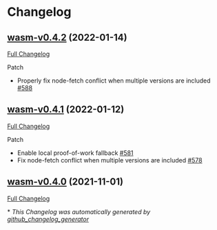 # Changelog

## [wasm-v0.4.2](https://github.com/iotaledger/identity.rs/tree/wasm-v0.4.2) (2022-01-14)

[Full Changelog](https://github.com/iotaledger/identity.rs/compare/wasm-v0.4.1...wasm-v0.4.2)

Patch

- Properly fix node-fetch conflict when multiple versions are included [\#588](https://github.com/iotaledger/identity.rs/pull/588)

## [wasm-v0.4.1](https://github.com/iotaledger/identity.rs/tree/wasm-v0.4.1) (2022-01-12)

[Full Changelog](https://github.com/iotaledger/identity.rs/compare/wasm-v0.4.0...wasm-v0.4.1)

Patch

- Enable local proof-of-work fallback [\#581](https://github.com/iotaledger/identity.rs/pull/581)
- Fix node-fetch conflict when multiple versions are included [\#578](https://github.com/iotaledger/identity.rs/pull/578)

## [wasm-v0.4.0](https://github.com/iotaledger/identity.rs/tree/wasm-v0.4.0) (2021-11-01)

[Full Changelog](https://github.com/iotaledger/identity.rs/compare/360bf5ce64a7f418249cdeadccb22b9aea7daeb6...wasm-v0.4.0)



\* *This Changelog was automatically generated by [github_changelog_generator](https://github.com/github-changelog-generator/github-changelog-generator)*
